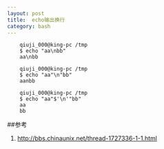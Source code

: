 ```yaml
---
layout: post
title:  echo输出换行
category: bash
---
```


		qiuji_000@king-pc /tmp
		$ echo "aa\nbb"
		aa\nbb

		qiuji_000@king-pc /tmp
		$ echo "aa"\n"bb"
		aanbb

		qiuji_000@king-pc /tmp
		$ echo "aa"$'\n'"bb"
		aa
		bb



##参考
1. <http://bbs.chinaunix.net/thread-1727336-1-1.html>
